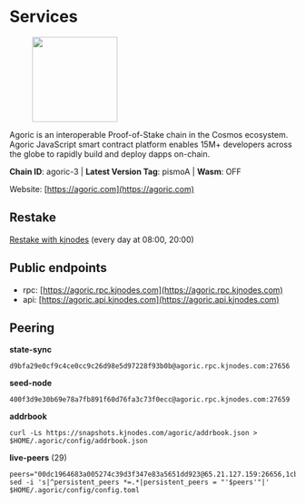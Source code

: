 # Services

<figure><img src="https://raw.githubusercontent.com/kj89/testnet_manuals/main/pingpub/logos/agoric.png" width="150" alt=""><figcaption></figcaption></figure>

Agoric is an interoperable Proof-of-Stake chain in the Cosmos ecosystem.  Agoric JavaScript smart contract platform enables 15M+ developers across the  globe to rapidly build and deploy dapps on-chain.

**Chain ID**: agoric-3 | **Latest Version Tag**: pismoA | **Wasm**: OFF

Website: [https://agoric.com](https://agoric.com)

## Restake

[Restake with kjnodes](https://restake.app/agoric/agoricvaloper1ku5sm2twlsywdrp4wz3kfwgyrtqtp0lpr3nvk8) (every day at 08:00, 20:00)
## Public endpoints

* rpc: [https://agoric.rpc.kjnodes.com](https://agoric.rpc.kjnodes.com)
* api: [https://agoric.api.kjnodes.com](https://agoric.api.kjnodes.com)

## Peering

**state-sync**

```
d9bfa29e0cf9c4ce0cc9c26d98e5d97228f93b0b@agoric.rpc.kjnodes.com:27656
```

**seed-node**

```
400f3d9e30b69e78a7fb891f60d76fa3c73f0ecc@agoric.rpc.kjnodes.com:27659
```

**addrbook**
```
curl -Ls https://snapshots.kjnodes.com/agoric/addrbook.json > $HOME/.agoric/config/addrbook.json
```

**live-peers** (29)
```
peers="00dc1964683a005274c39d3f347e83a5651dd923@65.21.127.159:26656,1cbe5f5c77610bb6568332e026a3b516edeb0121@65.21.234.47:21156,f1966845bebd30816f18635a20b86e6781211616@95.111.253.200:26656,d9bfa29e0cf9c4ce0cc9c26d98e5d97228f93b0b@65.109.88.38:27656,47c35c8137ad2098e0b2a79077fea93a530034d8@185.144.83.130:26656,63bd6649f80362ce513027d99ef32c826fdbd259@45.9.62.136:26656,f095bb53006ebddcbbf29c8df70dddcba6419e36@142.93.145.13:26656,0837c0dac0bb15e79e64207bb0fa5a9a6fa42ad4@178.62.116.62:26656,1d4d7b77e79c2dad9e8586df4f30c7b550f5d49b@3.8.160.134:26656,0464c8dded70d01f5ab50a8d6047a6b27ddf2ccd@84.244.95.232:26656,4eea1e0a22d8d2ade108fc5f8e07d6d6e711e909@65.108.10.138:26656,711f6f36a6ec3924b6d721de6adce604092e59f2@116.202.226.169:26656,a38a30c1dd31f63be2befd40b82964b215c3c288@165.22.251.28:26656,2f524fbc73a8b0daa29f2ba0b7642aae62bea86f@65.108.144.8:26656,99968808ecae7bc41b14df3bcb51b724ee5f782f@134.209.154.162:26656,0f642db2770d4dd3e0d030b2f14f1365e40f3b38@185.146.148.101:26657,ca4c3b9d0cf78d934a3b972c328db2e4a9a66c42@64.32.40.134:26656,f4b809dcf7004b8a30eaa4e9bb0a65164368b75a@49.12.165.122:26656,964417b6767c62e4559988a290308cc553602e8e@142.132.132.148:31260,c84170667fcf54024b24f05b2f9dd6608570ac8c@157.90.35.145:28656,2aedd7163a8ee725507e461b13fb90c091ee1c42@128.0.51.32:26656,b31642a9bfb474aa7e53c7b91e0753f559d1d013@5.9.89.67:15634,f8ff12a774770fea36beadb303ccffc86863c6ec@65.109.69.59:14456,a03e731a748947824276f6fa8d7181411136117c@144.126.148.191:26656,d56af8cb0716909f9b804e7dec8c1d34ae4eed16@65.108.142.81:26676,9661393350ef8224aaa620f543a7710c9af9c495@195.14.6.55:26656,c38608dc31dcb336600abdb85e6ff040f47aea00@159.203.187.36:26060,96c998f1a59b108a24249da4132fb8f603ae7daf@95.217.118.121:26656,e70955351f601ea5be9a9bf41032949a777f31b3@207.244.255.229:10003"
sed -i 's|^persistent_peers *=.*|persistent_peers = "'$peers'"|' $HOME/.agoric/config/config.toml
```
